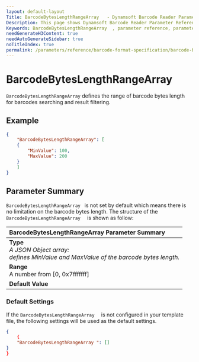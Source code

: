 ```yaml
---
layout: default-layout
Title: BarcodeBytesLengthRangeArray   - Dynamsoft Barcode Reader Parameters
Description: This page shows Dynamsoft Barcode Reader Parameter Reference for BarcodeBytesLengthRangeArray  .
Keywords: BarcodeBytesLengthRangeArray  , parameter reference, parameter
needGenerateH3Content: true
needAutoGenerateSidebar: true
noTitleIndex: true
permalink: /parameters/reference/barcode-format-specification/barcode-bytes-length-range-array.html
---
```


# BarcodeBytesLengthRangeArray  

`BarcodeBytesLengthRangeArray` defines the range of barcode bytes length for barcodes searching and result filtering.
## Example

```json
{
    "BarcodeBytesLengthRangeArray": [
    {
        "MinValue": 100,
        "MaxValue": 200
    }
    ]
}
```

## Parameter Summary

`BarcodeBytesLengthRangeArray ` is not set by default which means there is no limitation on the barcode bytes length. The structure of the `BarcodeBytesLengthRangeArray  ` is shown as follow:

| BarcodeBytesLengthRangeArray  Parameter Summary |
| :--------------------------------- |
| **Type**<br>*A JSON Object array: <br>defines MinValue and MaxValue of the barcode bytes length.* |
| **Range**<br>A number from [0, 0x7fffffff] |
| **Default Value**<br> |

### Default Settings

If the `BarcodeBytesLengthRangeArray  ` is not configured in your template file, the following settings will be used as the default settings.

```json
{
    {
    "BarcodeBytesLengthRangeArray ": []
}
}
```